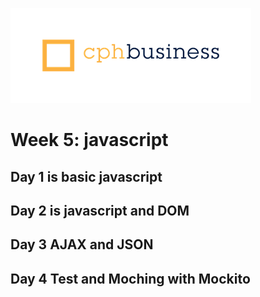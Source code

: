 ![](img/cphbusinessWhite.png)
# Week 5: javascript
## Day 1 is basic javascript
## Day 2 is javascript and DOM
## Day 3 AJAX and JSON
## Day 4 Test and Moching with Mockito
